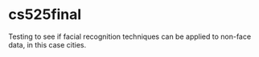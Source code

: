 # cs525final
Testing to see if facial recognition techniques can be applied to non-face data, in this case cities.
